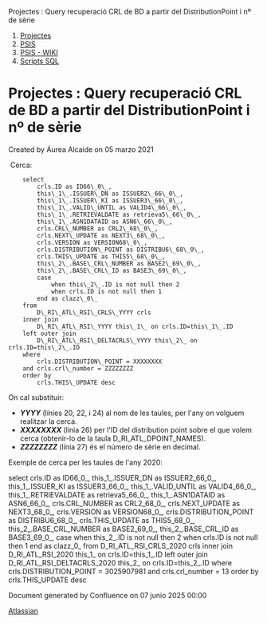 Projectes : Query recuperació CRL de BD a partir del DistributionPoint i nº de sèrie  

1.  [Projectes](index.md)
2.  [PSIS](PSIS_24215797.md)
3.  [PSIS - WIKI](PSIS---WIKI_24215598.md)
4.  [Scripts SQL](Scripts-SQL_24215612.md)

Projectes : Query recuperació CRL de BD a partir del DistributionPoint i nº de sèrie
====================================================================================

Created by Áurea Alcaide on 05 marzo 2021

 Cerca:

        select
            crls.ID as ID66\_0\_,
            this\_1\_.ISSUER\_DN as ISSUER2\_66\_0\_,
            this\_1\_.ISSUER\_KI as ISSUER3\_66\_0\_,
            this\_1\_.VALID\_UNTIL as VALID4\_66\_0\_,
            this\_1\_.RETRIEVALDATE as retrieva5\_66\_0\_,
            this\_1\_.ASN1DATAID as ASN6\_66\_0\_,
            crls.CRL\_NUMBER as CRL2\_68\_0\_,
            crls.NEXT\_UPDATE as NEXT3\_68\_0\_,
            crls.VERSION as VERSION68\_0\_,
            crls.DISTRIBUTION\_POINT as DISTRIBU6\_68\_0\_,
            crls.THIS\_UPDATE as THIS5\_68\_0\_,
            this\_2\_.BASE\_CRL\_NUMBER as BASE2\_69\_0\_,
            this\_2\_.BASE\_CRL\_ID as BASE3\_69\_0\_,
            case 
                when this\_2\_.ID is not null then 2 
                when crls.ID is not null then 1 
            end as clazz\_0\_ 
        from
            D\_RI\_ATL\_RSI\_CRLS\_YYYY crls 
        inner join
            D\_RI\_ATL\_RSI\_YYYY this\_1\_ on crls.ID=this\_1\_.ID 
        left outer join
            D\_RI\_ATL\_RSI\_DELTACRLS\_YYYY this\_2\_ on crls.ID=this\_2\_.ID 
        where
            crls.DISTRIBUTION\_POINT = XXXXXXXX
        and crls.crl\_number = ZZZZZZZZ
        order by
            crls.THIS\_UPDATE desc

  

On cal substituir:

*   _**YYYY**_ (línies 20, 22, i 24) al nom de les taules, per l'any on volguem realitzar la cerca.
*   _**XXXXXXXX**_ (línia 26) per l'ID del distribution point sobre el que volem cerca (obtenir-lo de la taula D\_RI\_ATL\_DPOINT\_NAMES).
*   _**ZZZZZZZZ**_ (línia 27) és el número de sèrie en decimal.

  

Exemple de cerca per les taules de l'any 2020:

select
    crls.ID as ID66\_0\_,
    this\_1\_.ISSUER\_DN as ISSUER2\_66\_0\_,
    this\_1\_.ISSUER\_KI as ISSUER3\_66\_0\_,
    this\_1\_.VALID\_UNTIL as VALID4\_66\_0\_,
    this\_1\_.RETRIEVALDATE as retrieva5\_66\_0\_,
    this\_1\_.ASN1DATAID as ASN6\_66\_0\_,
    crls.CRL\_NUMBER as CRL2\_68\_0\_,
    crls.NEXT\_UPDATE as NEXT3\_68\_0\_,
    crls.VERSION as VERSION68\_0\_,
    crls.DISTRIBUTION\_POINT as DISTRIBU6\_68\_0\_,
    crls.THIS\_UPDATE as THIS5\_68\_0\_,
    this\_2\_.BASE\_CRL\_NUMBER as BASE2\_69\_0\_,
    this\_2\_.BASE\_CRL\_ID as BASE3\_69\_0\_,
    case
        when this\_2\_.ID is not null then 2
        when crls.ID is not null then 1
    end as clazz\_0\_
from
    D\_RI\_ATL\_RSI\_CRLS\_2020 crls
inner join
    D\_RI\_ATL\_RSI\_2020 this\_1\_ on crls.ID=this\_1\_.ID
left outer join
    D\_RI\_ATL\_RSI\_DELTACRLS\_2020 this\_2\_ on crls.ID=this\_2\_.ID
where
    crls.DISTRIBUTION\_POINT = 3025907981
    and crls.crl\_number = 13
order by
    crls.THIS\_UPDATE desc

Document generated by Confluence on 07 junio 2025 00:00

[Atlassian](http://www.atlassian.com/)